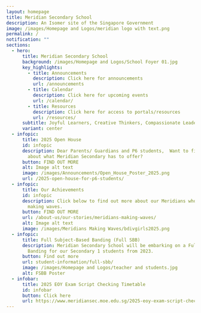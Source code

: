 ```yaml
---
layout: homepage
title: Meridian Secondary School
description: An Isomer site of the Singapore Government
image: /images/Homepage and Logos/meridian logo with text.png
permalink: /
notification: ""
sections:
  - hero:
      title: Meridian Secondary School
      background: /images/Homepage and Logos/School Foyer 01.jpg
      key_highlights:
        - title: Announcements
          description: Click here for announcements
          url: /announcements
        - title: Calendar
          description: Click here for upcoming events
          url: /calendar/
        - title: Resources
          description: Click here for access to portals/resources
          url: /resources/
      subtitle: Joyful Learners, Creative Thinkers, Compassionate Leaders
      variant: center
  - infopic:
      title: 2025 Open House
      id: infopic
      description: Dear Parents/ Guardians and P6 students,  Want to find out more
        about what Meridian Secondary has to offer?
      button: FIND OUT MORE
      alt: Image alt text
      image: /images/Announcements/Open_House_Poster_2025.png
      url: /2025-open-house-for-p6-students/
  - infopic:
      title: Our Achievements
      id: infopic
      description: Click below to find out more about our Meridians who have been
        making waves.
      button: FIND OUT MORE
      url: /about-us/our-stories/meridians-making-waves/
      alt: Image alt text
      image: /images/Meridians Making Waves/bdivgirls2025.png
  - infopic:
      title: Full Subject-Based Banding (Full SBB)
      description: Meridian Secondary School will be embarking on a Full Subject-Based
        Banding for our Secondary 1 students from 2023.
      button: Find out more
      url: student-information/full-sbb/
      image: /images/Homepage and Logos/teacher and students.jpg
      alt: FSBB Poster
  - infobar:
      title: 2025 EOY Exam Script Checking Timetable
      id: infobar
      button: Click here
      url: https://www.meridiansec.moe.edu.sg/2025-eoy-exam-script-checking-timetable/
---
```

